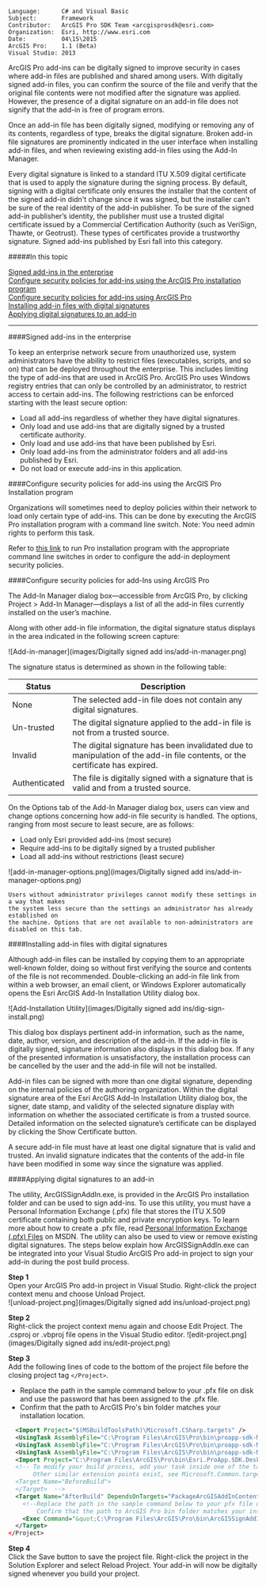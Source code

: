 ```
Language:      C# and Visual Basic
Subject:       Framework
Contributor:   ArcGIS Pro SDK Team <arcgisprosdk@esri.com>
Organization:  Esri, http://www.esri.com
Date:          04\15\2015
ArcGIS Pro:    1.1 (Beta)
Visual Studio: 2013
```

ArcGIS Pro add-ins can be digitally signed to improve security in cases where add-in files are published and shared among users. With digitally signed add-in files, you can confirm the source of the file and verify that the original file contents were not modified after the signature was applied. However, the presence of a digital signature on an add-in file does not signify that the add-in is free of program errors.

Once an add-in file has been digitally signed, modifying or removing any of its contents, regardless of type, breaks the digital signature. Broken add-in file signatures are prominently indicated in the user interface when installing add-in files, and when reviewing existing add-in files using the Add-In Manager.

Every digital signature is linked to a standard ITU X.509 digital certificate that is used to apply the signature during the signing process. By default, signing with a digital certificate only ensures the installer that the content of the signed add-in didn't change since it was signed, but the installer can't be sure of the real identity of the add-in publisher. To be sure of the signed add-in publisher’s identity, the publisher must use a trusted digital certificate issued by a Commercial Certification Authority (such as VeriSign, Thawte, or Geotrust).  These types of certificates provide a trustworthy signature. Signed add-ins published by Esri fall into this category.

#####In this topic

[Signed add-ins in the enterprise](#signed-add-ins-in-the-enterprise)<br>
[Configure security policies for add-ins using the ArcGIS Pro installation program](#configure-security-policies-for-add-ins-using-the-arcgis-pro-installation-program)<br>
[Configure security policies for add-ins using ArcGIS Pro](#configure-security-policies-for-add-ins-using-arcgis-pro)<br>
[Installing add-in files with digital signatures](#installing-add-in-files-with-digital-signatures)<br>
[Applying digital signatures to an add-in](#applying-digital-signatures-to-an-add-in)<br>

***

####Signed add-ins in the enterprise

To keep an enterprise network secure from unauthorized use, system administrators have the ability to restrict files (executables, scripts, and so on) that can be deployed throughout the enterprise. This includes limiting the type of add-ins that are used in ArcGIS Pro. ArcGIS Pro uses Windows registry entries that can only be controlled by an administrator, to restrict access to certain add-ins. The following restrictions can be enforced starting with the least secure option:
* Load all add-ins regardless of whether they have digital signatures.
* Only load and use add-ins that are digitally signed by a trusted certificate authority.
* Only load and use add-ins that have been published by Esri.
* Only load add-ins from the administrator folders and all add-ins published by Esri.
* Do not load or execute add-ins in this application.

####Configure security policies for add-ins using the ArcGIS Pro Installation program

Organizations will sometimes need to deploy policies within their network to load only certain type of add-ins. This can be done by executing the ArcGIS Pro installation program with a command line switch.  Note: You need admin rights to perform this task. 

Refer to <a href="http://pro.arcgis.com/en/pro-app/beta/get-started/arcgis-pro-installation-administration.htm" target="_blank">this link</a> to run Pro installation program with the appropriate command line switches in order to configure the add-in deployment security policies.

####Configure security policies for add-Ins using ArcGIS Pro

The Add-In Manager dialog box—accessible from ArcGIS Pro, by clicking  Project > Add-In Manager—displays a list of all the add-in files currently installed on the user’s machine.

Along with other add-in file information, the digital signature status displays in the area indicated in the following screen capture:

![Add-in-manager](images/Digitally signed add ins/add-in-manager.png)

The signature status is determined as shown in the following table:

Status  | Description
------------- | -------------
None  | The selected add-in file does not contain any digital signatures.
Un-trusted  | The digital signature applied to the add-in file is not from a trusted source.
Invalid  | The digital signature has been invalidated due to manipulation of the add-in file contents, or the certificate has expired.
Authenticated  |The file is digitally signed with a signature that is valid and from a trusted source.

On the Options tab of the Add-In Manager dialog box, users can view and change options concerning how add-in file security is handled. The options, ranging from most secure to least secure, are as follows:
* Load only Esri provided add-ins (most secure)
* Require add-ins to be digitally signed by a trusted publisher
* Load all add-ins without restrictions (least secure)

![add-in-manager-options.png](images/Digitally signed add ins/add-in-manager-options.png)

```
Users without administrator privileges cannot modify these settings in a way that makes 
the system less secure than the settings an administrator has already established on 
the machine. Options that are not available to non-administrators are disabled on this tab.
```

####Installing add-in files with digital signatures 

Although add-in files can be installed by copying them to an appropriate well-known folder, doing so without first verifying the source and contents of the file is not recommended. Double-clicking an add-in file link from within a web browser, an email client, or Windows Explorer automatically opens the Esri ArcGIS Add-In Installation Utility dialog box. 

![Add-Installation Utility](images/Digitally signed add ins/dig-sign-install.png)

This dialog box displays pertinent add-in information, such as the name, date, author, version, and description of the add-in. If the add-in file is digitally signed, signature information also displays in this dialog box. If any of the presented information is unsatisfactory, the installation process can be cancelled by the user and the add-in file will not be installed.

Add-in files can be signed with more than one digital signature, depending on the internal policies of the authoring organization. Within the digital signature area of the Esri ArcGIS Add-In Installation Utility dialog box, the signer, date stamp, and validity of the selected signature display with information on whether the associated certificate is from a trusted source. Detailed information on the selected signature’s certificate can be displayed by clicking the Show Certificate button.

A secure add-in file must have at least one digital signature that is valid and trusted. An invalid signature indicates that the contents of the add-in file have been modified in some way since the signature was applied.

####Applying digital signatures to an add-in

The utility, ArcGISSignAddIn.exe, is provided in the ArcGIS Pro installation folder and can be used to sign add-ins. To use this utility, you must have a Personal Information Exchange (.pfx) file that stores the ITU X.509 certificate containing both public and private encryption keys. To learn more about how to create a .pfx file, read <a href="http://msdn.microsoft.com/en-us/library/windows/hardware/ff549703(v=vs.85).aspx" target="_blank">Personal Information Exchange (.pfx) Files</a> on MSDN. The utility can also be used to view or remove existing digital signatures. The steps below explain how ArcGISSignAddIn.exe can be integrated into your Visual Studio ArcGIS Pro add-in project to sign your add-in during the post build process.

**Step 1** <br>
Open your ArcGIS Pro add-in project in Visual Studio. Right-click the project context menu and choose Unload Project. <br>
![unload-project.png](images/Digitally signed add ins/unload-project.png)

**Step 2**<br>
Right-click the project context menu again and choose Edit Project. The .csproj or .vbproj file opens in the Visual Studio editor.
![edit-project.png](images/Digitally signed add ins/edit-project.png)

**Step 3**<br>
Add the following lines of code to the bottom of the project file before the closing project tag `</Project>`. 

* Replace the path in the sample command below to your .pfx file on disk and use the password that has been assigned to the .pfx file.
* Confirm that the path to ArcGIS Pro's bin folder matches your installation location.
 
```xml
  <Import Project="$(MSBuildToolsPath)\Microsoft.CSharp.targets" />
  <UsingTask AssemblyFile="C:\Program Files\ArcGIS\Pro\bin\proapp-sdk-MSBuild.dll" TaskName="proapp_sdk_MSBuild.PackageAddIn" />
  <UsingTask AssemblyFile="C:\Program Files\ArcGIS\Pro\bin\proapp-sdk-MSBuild.dll" TaskName="proapp_sdk_MSBuild.CleanAddIn" />
  <UsingTask AssemblyFile="C:\Program Files\ArcGIS\Pro\bin\proapp-sdk-MSBuild.dll" TaskName="proapp_sdk_MSBuild.ConvertToRelativePath" />
  <Import Project="C:\Program Files\ArcGIS\Pro\bin\Esri.ProApp.SDK.Desktop.targets" Condition="Exists('C:\Program Files\ArcGIS\Pro\bin\Esri.ProApp.SDK.Desktop.targets')" />
  <!-- To modify your build process, add your task inside one of the targets below and uncomment it. 
       Other similar extension points exist, see Microsoft.Common.targets.
  <Target Name="BeforeBuild">
  </Target>  -->
  <Target Name="AfterBuild" DependsOnTargets="PackageArcGISAddInContents">
    <!--Replace the path in the sample command below to your pfx file on disk and use the password that has been assigned to the pfx file.
        Confirm that the path to ArcGIS Pro bin folder matches your installation location.-->
    <Exec Command="&quot;C:\Program Files\ArcGIS\Pro\bin\ArcGISSignAddIn.exe&quot; $(TargetDir)$(TargetName).esriAddInX /c:D:\ArcGISPro-SDK\ESRI.pfx /p:pizzapie408 /s"  />
  </Target>
</Project>

```

**Step 4**<br>
Click the Save button to save the project file. Right-click the project in the Solution Explorer and select Reload Project. Your add-in will now be digitally signed whenever you build your project.